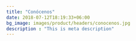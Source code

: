 ```yaml
---
title: "Conócenos"
date: 2018-07-12T18:19:33+06:00
bg_image: images/product/headers/conocenos.jpg
description : "This is meta description"
---
```

